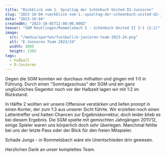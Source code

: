 ```yaml
---
title: "Rückblick vom 1. Spieltag der Schönbuch United D2-Junioren"
slug: "2023-10-04-rueckblick-vom-1.-spieltag-der-schoenbuch-united-d2-junioren"
date: "2023-10-04"
createdAt: "2023-10-05T12:00:00.000Z"
teaser: "SGM Reutlingen/Rommelsbach I - Schönbuch United II 3:1 (2:1)"
image:
  src: "/media/sparten/fussball/e-junioren-team-2023-24.png"
  alt: "E-Junioren Team 2023/24"
  width: 3895
  height: 1393
tags:
  - Fußball
  - D-Junioren
---
```

Gegen die SGM konnten wir durchaus mithalten und gingen mit 1:0 in Führung. Durch einen "Sonntagsschuss" der SGM und ein ganz unglückliches Gegentor noch vor der Halbzeit lagen wir mit 1:2 im Rückstand.

In Hälfte 2 wollten wir unsere Offensive verstärken und liefen prompt in einen Konter, der zum 1:3 aus unserer Sicht führte. Wir erzielten noch einen Lattentreffer und hatten Chancen zur Ergebniskorrektur, doch leider blieb es bei diesem Ergebnis. Die SGM spielte mit gemischten Jahrgängen 2011/12, einige Spieler waren uns körperlich doch sehr überlegen. Manchmal fehlte bei uns der letzte Pass oder der Blick für den freien Mitspieler.

Schade Jungs - in Rommelsbach wäre ein Unentschieden drin gewesen.

Herzlichen Dank an unser komplettes Team.
